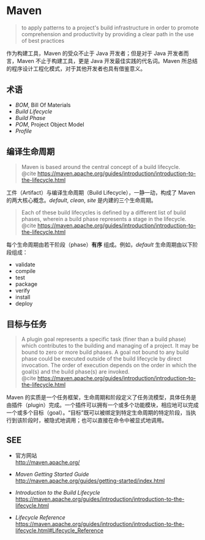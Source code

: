 #	Maven

>	to apply patterns to a project's build infrastructure in order to promote comprehension and productivity by providing a clear path in the use of best practices

作为构建工具，Maven 的受众不止于 Java 开发者；但是对于 Java 开发者而言，Maven 不止于构建工具，更是 Java 开发最佳实践的代名词。Maven 所总结的程序设计工程化模式，对于其他开发者也具有借鉴意义。

##	术语

*	*BOM*, Bill Of Materials
*	*Build Lifecycle*
*	*Build Phase*
*	*POM*, Project Object Model
*	*Profile*

##	编译生命周期

>	Maven is based around the central concept of a build lifecycle.  
>	@cite https://maven.apache.org/guides/introduction/introduction-to-the-lifecycle.html

工件（Artifact）与编译生命周期（Build Lifecycle），一静一动，构成了 Maven 的两大核心概念。*default*, *clean*, *site* 是内建的三个生命周期。

>	Each of these build lifecycles is defined by a different list of build phases, wherein a build phase represents a stage in the lifecycle.  
>	@cite https://maven.apache.org/guides/introduction/introduction-to-the-lifecycle.html

每个生命周期由若干阶段（phase）__有序__ 组成。例如，*default* 生命周期由以下阶段组成：

*	validate
*	compile
*	test
*	package
*	verify
*	install
*	deploy

##	目标与任务

>	A plugin goal represents a specific task (finer than a build phase) which contributes to the building and managing of a project. It may be bound to zero or more build phases. A goal not bound to any build phase could be executed outside of the build lifecycle by direct invocation. The order of execution depends on the order in which the goal(s) and the build phase(s) are invoked.   
>	@cite https://maven.apache.org/guides/introduction/introduction-to-the-lifecycle.html

Maven 的实质是一个任务框架，生命周期和阶段定义了任务流模型，具体任务是由插件（plugin）完成。一个插件可以拥有一个或多个功能模块，相应地可以完成一个或多个目标（goal）。“目标”既可以被绑定到特定生命周期的特定阶段，当执行到该阶段时，被隐式地调用；也可以直接在命令中被显式地调用。

##	SEE

*	官方网站  
	http://maven.apache.org/

*	*Maven Getting Started Guide*  
	http://maven.apache.org/guides/getting-started/index.html

*	*Introduction to the Build Lifecycle*  
	https://maven.apache.org/guides/introduction/introduction-to-the-lifecycle.html

*	*Lifecycle Reference*  
	https://maven.apache.org/guides/introduction/introduction-to-the-lifecycle.html#Lifecycle_Reference

